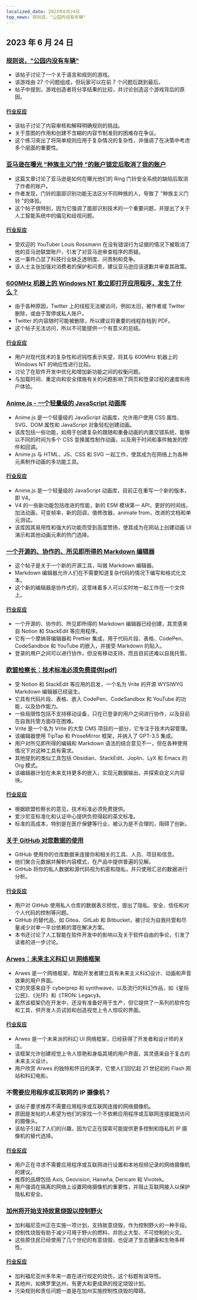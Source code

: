 ```yaml
---
localized_date: 2023年6月24日
top_news: 规则说，"公园内没有车辆"
---
```


## 2023 年 6 月 24 日

### [规则说，"公园内没有车辆"](https://novehiclesinthepark.com/)

- 该帖子讨论了一个关于语言和规则的游戏。
- 该游戏由 27 个问题组成，但玩家可以在前 7 个问题后跳到最后。
- 帖子中提到，游戏创造者将分享结果的比较，并讨论创造这个游戏背后的原因。

#### [行业反应](http://news.ycombinator.com/item?id=36453856)

- 该帖子讨论了内容审核和解释明确规则的挑战。
- 关于意图的作用和创建不含糊的内容节制准则的困难存在争议。
- 这个练习突出了将简单规则应用于复杂情况的复杂性，并强调了在决策中考虑多个层面的重要性。

### [亚马逊在曝光 "种族主义门铃 "的账户锁定后取消了我的账户](https://www.youtube.com/watch?v=Kcohq313q00)

- 这篇文章讨论了亚马逊是如何在曝光他们的 Ring 门铃安全系统的缺陷后取消了作者的账户。
- 作者发现，门铃的面部识别功能无法区分不同种族的人，导致了 "种族主义门铃 "的体验。
- 这个帖子很特别，因为它强调了面部识别技术的一个重要问题，并提出了关于人工智能系统中的偏见和歧视问题。

#### [行业反应](http://news.ycombinator.com/item?id=36443747)

- 受欢迎的 YouTuber Louis Rossmann 在没有错误行为证据的情况下被取消了他的亚马逊联盟账户，引发了对亚马逊审查程序的质疑。
- 这一事件凸显了科技行业缺乏透明度、问责制和竞争。
- 该人士主张加强对消费者的保护和问责，建议亚马逊应该道歉并审查其政策。

### [600MHz 机器上的 Windows NT 能立即打开应用程序，发生了什么？](https://twitter.com/jmmv/status/1671670996921896960)

- 由于各种原因，Twitter 上的线程无法被访问，例如太旧，被作者或 Twitter 删除，或由于暂停或私人账户。
- Twitter 的内容随时可能被删除，所以建议将重要的线程存档到 PDF。
- 这个帖子无法访问，所以不可能提供一个有意义的总结。

#### [行业反应](http://news.ycombinator.com/item?id=36446933)

- 用户对现代技术的复杂性和迟钝性表示失望，将其与 600MHz 机器上的 Windows NT 的响应性进行比较。
- 讨论了在软件开发中优化和增加新功能之间的权衡问题。
- 与加载时间、重定向和安全措施有关的问题影响了网页和登录过程的速度和用户体验。

### [Anime.js - 一个轻量级的 JavaScript 动画库](https://animejs.com/)

- Anime.js 是一个轻量级的 JavaScript 动画库，允许用户使用 CSS 属性、SVG、DOM 属性和 JavaScript 对象轻松创建动画。
- 该库包括一些功能，如用于创建复杂的跟随和重叠动画的内置交错系统，能够以不同的时间为多个 CSS 变换属性制作动画，以及用于时间和事件触发的控件和回调。
- Anime.js 与 HTML、JS、CSS 和 SVG 一起工作，使其成为在网络上为各种元素制作动画的多功能工具。

#### [行业反应](http://news.ycombinator.com/item?id=36442274)

- Anime.js 是一个轻量级的 JavaScript 动画库，目前正在重写一个新的版本，即 V4。
- V4 的一些新功能包括改进的性能，新的 ESM 模块第一 API，更好的时间线，加法动画，可变帧率，新的回调，值修改器，animate from，改进的文档和单元测试。
- 该库因其易用性和强大的功能而受到高度赞扬，使其成为在网站上创建动画 UI 演示和其他动画元素的热门选择。

### [一个开源的、协作的、所见即所得的 Markdown 编辑器](https://editor.vrite.io/)

- 这个帖子是关于一个新的开源工具，叫做 Markdown 编辑器。
- Markdown 编辑器允许人们在不需要知道复杂代码的情况下编写和格式化文本。
- 这个新的编辑器是协作式的，这意味着多人可以实时地一起工作在一个文件上。

#### [行业反应](http://news.ycombinator.com/item?id=36446045)

- 一个开源的、协作的、所见即所得的 Markdown 编辑器已经创建，其灵感来自 Notion 和 StackEdit 等应用程序。
- 它有一个摩纳哥编辑器和 Prettier 集成，用于代码片段、表格、CodePen、CodeSandbox 和 YouTube 的嵌入，并接受 Markdown 的贴入。
- 登录的用户之间可以进行协作，但没有移动支持，而且目前还难以自我托管。

### [欧盟检察长：技术标准必须免费提供[pdf]](https://curia.europa.eu/jcms/upload/docs/application/pdf/2023-06/cp230110en.pdf)

- 受 Notion 和 StackEdit 等应用的启发，一个名为 Vrite 的开源 WYSIWYG Markdown 编辑器已经诞生。
- 它具有代码片段、表格、嵌入 CodePen、CodeSandbox 和 YouTube 的功能，以及协作能力。
- 一些局限性包括不支持移动设备，只在已登录的用户之间进行协作，以及目前在自我托管方面存在困难。
- Vrite 是一个名为 Vrite 的大型 CMS 项目的一部分，它专注于技术内容管理。
- 该编辑器使用 TipTap 和 ProseMirror 框架，并纳入了 GPT-3.5 集成。
- 用户对所见即所得的编辑和 Markdown 语法的结合意见不一，但在各种使用情况下对这种工具有需求。
- 其他提到的类似工具包括 Obsidian、StackEdit、Joplin、LyX 和 Emacs 的 Org 模式。
- 该编辑器计划在未来支持更多的嵌入，实现元数据输出，并探索自定义内容块。

#### [行业反应](http://news.ycombinator.com/item?id=36448789)

- 根据欧盟检察长的意见，技术标准必须免费提供。
- 爱沙尼亚标准化和认证中心提供负担得起的英文标准。
- 标准的高成本，特别是在医疗保健等行业，被认为是不合理的，阻碍了创新。

### [关于 GitHub 对您数据的使用](https://docs.github.com/en/get-started/privacy-on-github/about-githubs-use-of-your-data)

- GitHub 使用你的仓库数据来连接你和相关的工具、人员、项目和信息。
- 他们聚合元数据并解析内容模式，在产品中提供普遍的见解。
- GitHub 将你的私人数据和源代码视为机密和隐私，并只使用汇总的数据进行分析。

#### [行业反应](http://news.ycombinator.com/item?id=36444839)

- 用户对 GitHub 使用私人仓库的数据表示担忧，提出了隐私、安全、信任和对个人代码的控制等问题。
- GitHub 的替代品，如 Gitea、GitLab 和 Bitbucket，被讨论为自我托管和尽量减少对单一平台依赖的潜在解决方案。
- 本书还讨论了人工智能在软件开发中的影响以及关于软件自由的争论，引发了读者的进一步讨论。

### [Arwes：未来主义科幻 UI 网络框架](https://github.com/arwes/arwes)

- Arwes 是一个网络框架，帮助开发者建立具有未来主义科幻设计、动画和声音效果的用户界面。
- 它的灵感来自于 cyberprep 和 synthwave，以及流行的科幻作品，如《星际公民》、《光环》和《TRON: Legacy》。
- 虽然该框架仍在开发中，还没有准备好用于生产，但它提供了一系列的软件包和工具，供开发人员试验和创造视觉上令人惊叹的界面。

#### [行业反应](http://news.ycombinator.com/item?id=36446637)

- Arwes 是一个未来派的科幻 UI 网络框架，已经获得了开发者和设计师的关注。
- 该框架允许创建视觉上令人惊艳和身临其境的用户界面，其灵感来自于复古的未来主义设计。
- 用户欣赏 Arwes 的独特和怀旧的美学，它使人们回忆起 21 世纪初的 Flash 网站和科幻电影。

### 不需要应用程序或互联网的 IP 摄像机？

- 该帖子要求推荐不需要应用程序或互联网连接的网络摄像机。
- 原因是发帖的人希望为他们的家找一个不依赖应用程序或互联网连接就能访问的摄像头。
- 该帖子引起了人们的兴趣，因为它正在探索可能提供更多控制和隐私的 IP 摄像机的替代选择。

#### [行业反应](http://news.ycombinator.com/item?id=36447024)

- 用户正在寻求不需要应用程序或互联网进行设置和本地视频记录的网络摄像机的建议。
- 推荐的品牌包括 Axis, Geovision, Hanwha, Dericam 和 Vivotek。
- 用户强调在隔离的网络上设置网络摄像机的重要性，并阻止互联网接入以保护隐私和安全。

### [加州将开始支持故意烧毁以控制野火](https://www.freethink.com/science/prescribed-and-cultural-burns)

- 加利福尼亚州正在实施一项计划，支持故意烧毁，作为控制野火的一种手段。
- 控制性烧毁有助于减少可用于野火的燃料，并防止大型、不可控制的火灾。
- 这些原住民已经使用了几个世纪的有意烧毁，也促进了生态健康和生物多样性。

#### [行业反应](http://news.ycombinator.com/item?id=36447077)

- 加利福尼亚州多年来一直在进行规定的烧伤，这个标题有误导性。
- 其他州，如佛罗里达州，有更大和更成熟的规定烧毁计划。
- 污染规则和责任问题一直是在加州实施控制性烧毁的障碍。


